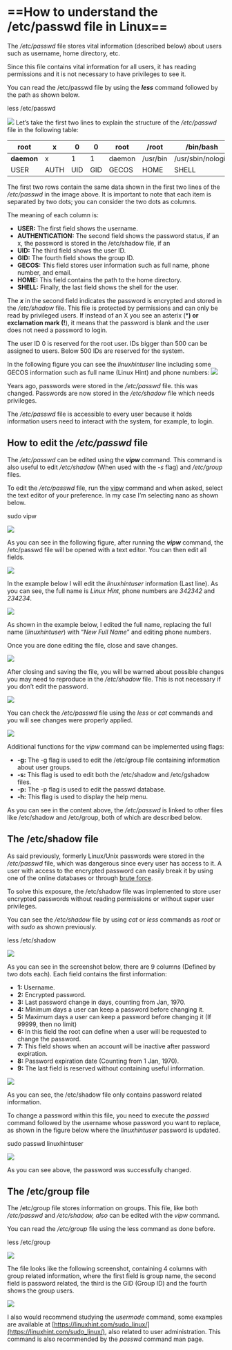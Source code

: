 # ==How to understand the /etc/passwd file in Linux==
The _/etc/passwd_ file stores vital information (described below) about users such as username, home directory, etc.

Since this file contains vital information for all users, it has reading permissions and it is not necessary to have privileges to see it.

You can read the /etc/passwd file by using the **_less_** command followed by the path as shown below.

less /etc/passwd

![](https://linuxhint.com/wp-content/uploads/2022/07/word-image-191728-1.png)
Let’s take the first two lines to explain the structure of the _/etc/passwd_ file in the following table:

|  **root** | x | 0 | 0 | root | /root | /bin/bash | 
| ----------- | ----------- |  ----------- | ----------- | ----------- | ----------- | ----------- |
|  **daemon** | x | 1 | 1 | daemon | /usr/bin | /usr/sbin/nologin |
|  USER | AUTH | UID | GID | GECOS | HOME | SHELL |

The first two rows contain the same data shown in the first two lines of the _/etc/passwd_ in the image above. It is important to note that each item is separated by two dots; you can consider the two dots as columns.

The meaning of each column is:

-   **USER:** The first field shows the username.
-   **AUTHENTICATION:** The second field shows the password status, if an x, the password is stored in the /etc/shadow file, if an
-   **UID:** The third field shows the user ID.
-   **GID:** The fourth field shows the group ID.
-   **GECOS:** This field stores user information such as full name, phone number, and email.
-   **HOME:** This field contains the path to the home directory.
-   **SHELL:** Finally, the last field shows the shell for the user.

The **_x_** in the second field indicates the password is encrypted and stored in the _/etc/shadow_ file. This file is protected by permissions and can only be read by privileged users. If instead of an X you see an asterix (*****) or exclamation mark (**!**), it means that the password is blank and the user does not need a password to login.

The user ID 0 is reserved for the root user. IDs bigger than 500 can be assigned to users. Below 500 IDs are reserved for the system.

In the following figure you can see the _linuxhintuser_ line including some GECOS information such as full name (Linux Hint) and phone numbers:
![](https://linuxhint.com/wp-content/uploads/2022/07/word-image-191728-2.png)

Years ago, passwords were stored in the _/etc/passwd_ file. this was changed. Passwords are now stored in the _/etc/shadow_ file which needs privileges.

The _/etc/passwd_ file is accessible to every user because it holds information users need to interact with the system, for example, to login.

## **How to edit the _/etc/passwd_ file**

The _/etc/passwd_ can be edited using the **_vipw_** command. This command is also useful to edit _/etc/shadow_ (When used with the _-s_ flag) and _/etc/group_ files.

To edit the _/etc/passwd_ file, run the [vipw](https://linux.die.net/man/8/vipw) command and when asked, select the text editor of your preference. In my case I’m selecting nano as shown below.

sudo vipw

![](https://linuxhint.com/wp-content/uploads/2022/07/word-image-191728-3.png)

As you can see in the following figure, after running the **_vipw_** command, the /etc/passwd file will be opened with a text editor. You can then edit all fields.

![](https://linuxhint.com/wp-content/uploads/2022/07/word-image-191728-4.png)

In the example below I will edit the _linuxhintuser_ information (Last line). As you can see, the full name is _Linux Hint_, phone numbers are _342342_ and _234234_.

![](https://linuxhint.com/wp-content/uploads/2022/07/word-image-191728-5.png)

As shown in the example below, I edited the full name, replacing the full name (_linuxhintuser_) with “_New Full Name_” and editing phone numbers.

Once you are done editing the file, close and save changes.

![](https://linuxhint.com/wp-content/uploads/2022/07/word-image-191728-6.png)

After closing and saving the file, you will be warned about possible changes you may need to reproduce in the _/etc/shadow_ file. This is not necessary if you don’t edit the password.

![](https://linuxhint.com/wp-content/uploads/2022/07/word-image-191728-7.png)

You can check the _/etc/passwd_ file using the _less_ or _cat_ commands and you will see changes were properly applied.

![](https://linuxhint.com/wp-content/uploads/2022/07/word-image-191728-8.png)

Additional functions for the _vipw_ command can be implemented using flags:

-   **-g:** The -g flag is used to edit the /etc/group file containing information about user groups.
-   **-s:** This flag is used to edit both the /etc/shadow and /etc/gshadow files.
-   **-p:** The -p flag is used to edit the passwd database.
-   **-h:** This flag is used to display the help menu.

As you can see in the content above, the _/etc/passwd_ is linked to other files like /etc/shadow and /etc/group, both of which are described below.

## **The /etc/shadow file**

As said previously, formerly Linux/Unix passwords were stored in the _/etc/passwd_ file, which was dangerous since every user has access to it. A user with access to the encrypted password can easily break it by using one of the online databases or through [brute force](https://linuxhint.com/bruteforce_ssh_ftp/).

To solve this exposure, the /etc/shadow file was implemented to store user encrypted passwords without reading permissions or without super user privileges.

You can see the _/etc/shadow_ file by using _cat_ or _less_ commands as _root_ or with _sudo_ as shown previously.

less /etc/shadow

![](https://linuxhint.com/wp-content/uploads/2022/07/word-image-191728-9.png)

As you can see in the screenshot below, there are 9 columns (Defined by two dots each). Each field contains the first information:

-   **1:** Username.
-   **2:** Encrypted password.
-   **3:** Last password change in days, counting from Jan, 1970.
-   **4:** Minimum days a user can keep a password before changing it.
-   **5:** Maximum days a user can keep a password before changing it (If 99999, then no limit)
-   **6:** In this field the root can define when a user will be requested to change the password.
-   **7:** This field shows when an account will be inactive after password expiration.
-   **8:** Password expiration date (Counting from 1 Jan, 1970).
-   **9:** The last field is reserved without containing useful information.

![](https://linuxhint.com/wp-content/uploads/2022/07/word-image-191728-10.png)

As you can see, the /etc/shadow file only contains password related information.

To change a password within this file, you need to execute the _passwd_ command followed by the username whose password you want to replace, as shown in the figure below where the _linuxhintuser_ password is updated.

sudo passwd linuxhintuser

![](https://linuxhint.com/wp-content/uploads/2022/07/word-image-191728-11.png)

As you can see above, the password was successfully changed.

## **The /etc/group file**

The /etc/group file stores information on groups. This file, like both _/etc/passwd_ and _/etc/shadow, also_ can be edited with the _vipw_ command.

You can read the _/etc/group_ file using the less command as done before.

less /etc/group

![](https://linuxhint.com/wp-content/uploads/2022/07/word-image-191728-12.png)

The file looks like the following screenshot, containing 4 columns with group related information, where the first field is group name, the second field is password related, the third is the GID (Group ID) and the fourth shows the group users.

![](https://linuxhint.com/wp-content/uploads/2022/07/word-image-191728-13.png)

I also would recommend studying the _usermode_ command, some examples are available at [https://linuxhint.com/sudo_linux/](https://linuxhint.com/sudo_linux/), also related to user administration. This command is also recommended by the _passwd_ command man page.
